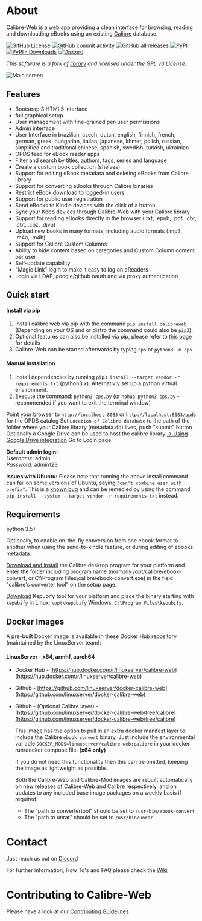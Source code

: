 # About

Calibre-Web is a web app providing a clean interface for browsing, reading and downloading eBooks using an existing [Calibre](https://calibre-ebook.com) database.

[![GitHub License](https://img.shields.io/github/license/janeczku/calibre-web?style=flat-square)](https://github.com/janeczku/calibre-web/blob/master/LICENSE)
[![GitHub commit activity](https://img.shields.io/github/commit-activity/w/janeczku/calibre-web?logo=github&style=flat-square&label=commits)]()
[![GitHub all releases](https://img.shields.io/github/downloads/janeczku/calibre-web/total?logo=github&style=flat-square)](https://github.com/janeczku/calibre-web/releases)
[![PyPI](https://img.shields.io/pypi/v/calibreweb?logo=pypi&logoColor=fff&style=flat-square)](https://pypi.org/project/calibreweb/)
[![PyPI - Downloads](https://img.shields.io/pypi/dm/calibreweb?logo=pypi&logoColor=fff&style=flat-square)](https://pypi.org/project/calibreweb/)
[![Discord](https://img.shields.io/discord/838810113564344381?label=Discord&logo=discord&style=flat-square)](https://discord.gg/h2VsJ2NEfB)

*This software is a fork of [library](https://github.com/mutschler/calibreserver) and licensed under the GPL v3 License.*

![Main screen](https://github.com/janeczku/calibre-web/wiki/images/main_screen.png)

## Features

- Bootstrap 3 HTML5 interface
- full graphical setup
- User management with fine-grained per-user permissions
- Admin interface
- User Interface in brazilian, czech, dutch, english, finnish, french, german, greek, hungarian, italian, japanese, khmer, polish, russian, simplified and traditional chinese, spanish, swedish, turkish, ukrainian
- OPDS feed for eBook reader apps 
- Filter and search by titles, authors, tags, series and language
- Create a custom book collection (shelves)
- Support for editing eBook metadata and deleting eBooks from Calibre library
- Support for converting eBooks through Calibre binaries
- Restrict eBook download to logged-in users
- Support for public user registration
- Send eBooks to Kindle devices with the click of a button
- Sync your Kobo devices through Calibre-Web with your Calibre library
- Support for reading eBooks directly in the browser (.txt, .epub, .pdf, .cbr, .cbt, .cbz, .djvu)
- Upload new books in many formats, including audio formats (.mp3, .m4a, .m4b)
- Support for Calibre Custom Columns
- Ability to hide content based on categories and Custom Column content per user
- Self-update capability
- "Magic Link" login to make it easy to log on eReaders
- Login via LDAP, google/github oauth and via proxy authentication

## Quick start

#### Install via pip
1. Install calibre web via pip with the command `pip install calibreweb` (Depending on your OS and or distro the command could also be `pip3`). 
2. Optional features can also be installed via pip, please refer to [this page](https://github.com/janeczku/calibre-web/wiki/Dependencies-in-Calibre-Web-Linux-Windows) for details 
3. Calibre-Web can be started afterwards by typing `cps` or `python3 -m cps` 

#### Manual installation
1. Install dependencies by running `pip3 install --target vendor -r requirements.txt` (python3.x). Alternativly set up a python virtual environment.
2. Execute the command: `python3 cps.py` (or `nohup python3 cps.py` - recommended if you want to exit the terminal window)
   
Point your browser to `http://localhost:8083` or `http://localhost:8083/opds` for the OPDS catalog
Set `Location of Calibre database` to the path of the folder where your Calibre library (metadata.db) lives, push "submit" button\
Optionally a Google Drive can be used to host the calibre library [-> Using Google Drive integration](https://github.com/janeczku/calibre-web/wiki/Configuration#using-google-drive-integration)
Go to Login page

**Default admin login:**\
*Username:* admin\
*Password:* admin123

**Issues with Ubuntu:**
Please note that running the above install command can fail on some versions of Ubuntu, saying `"can't combine user with prefix"`. This is a [known bug](https://github.com/pypa/pip/issues/3826) and can be remedied by using the command `pip install --system --target vendor -r requirements.txt` instead.

## Requirements

python 3.5+

Optionally, to enable on-the-fly conversion from one ebook format to another when using the send-to-kindle feature, or during editing of ebooks metadata:

[Download and install](https://calibre-ebook.com/download) the Calibre desktop program for your platform and enter the folder including program name (normally /opt/calibre/ebook-convert, or C:\Program Files\calibre\ebook-convert.exe) in the field "calibre's converter tool" on the setup page.

[Download](https://github.com/pgaskin/kepubify/releases/latest) Kepubify tool for your platform and place the binary starting with `kepubify` in Linux: `\opt\kepubify` Windows: `C:\Program Files\kepubify`.

## Docker Images

A pre-built Docker image is available in these Docker Hub repository (maintained by the LinuxServer team):

#### **LinuxServer - x64, armhf, aarch64**
+ Docker Hub - [https://hub.docker.com/r/linuxserver/calibre-web](https://hub.docker.com/r/linuxserver/calibre-web)
+ Github - [https://github.com/linuxserver/docker-calibre-web](https://github.com/linuxserver/docker-calibre-web)
+ Github - (Optional Calibre layer) - [https://github.com/linuxserver/docker-calibre-web/tree/calibre](https://github.com/linuxserver/docker-calibre-web/tree/calibre) 

   This image has the option to pull in an extra docker manifest layer to include the Calibre `ebook-convert` binary.  Just include the environmental variable `DOCKER_MODS=linuxserver/calibre-web:calibre` in your docker run/docker compose file. **(x64 only)**
  
   If you do not need this functionality then this can be omitted, keeping the image as lightweight as possible.
    
   Both the Calibre-Web and Calibre-Mod images are rebuilt automatically on new releases of Calibre-Web and Calibre respectively, and on updates to any included base image packages on a weekly basis if required.
   + The "path to convertertool" should be set to `/usr/bin/ebook-convert`
   + The "path to unrar" should be set to `/usr/bin/unrar`

# Contact

Just reach us out on [Discord](https://discord.gg/h2VsJ2NEfB)

For further information, How To's and FAQ please check the [Wiki](https://github.com/janeczku/calibre-web/wiki)

# Contributing to Calibre-Web

Please have a look at our [Contributing Guidelines](https://github.com/janeczku/calibre-web/blob/master/CONTRIBUTING.md) 

